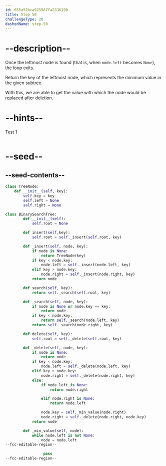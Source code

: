 ```yaml
---
id: 655a52bca925967fa2336190
title: Step 50
challengeType: 20
dashedName: step-50
---
```


# --description--

Once the leftmost node is found (that is, when `node.left` becomes `None`), the loop exits.

Return the key of the leftmost node, which represents the minimum value in the given subtree.

With this, we are able to get the value with which the node would be replaced after deletion.

# --hints--

Test 1

```js

```

# --seed--

## --seed-contents--

```py
class TreeNode:
    def __init__(self, key):
        self.key = key
        self.left = None
        self.right = None

class BinarySearchTree:
        def __init__(self):
            self.root = None

        def insert(self,key):
            self.root = self._insert(self.root, key)

        def _insert(self, node, key):
            if node is None:
                return TreeNode(key)
            if key < node.key:
                node.left = self._insert(node.left, key)
            elif key > node.key:
                node.right = self._insert(node.right, key)
            return node

        def search(self, key):
            return self._search(self.root, key)

        def _search(self, node, key):
            if node is None or node.key == key:
                return node
            if key < node.key:
                return self._search(node.left, key)
            return self._search(node.right, key)

        def delete(self, key):
            self.root = self._delete(self.root, key)

        def _delete(self, node, key):
            if node is None:
                return node
            if key < node.key:
                node.left = self._delete(node.left, key)
            elif key > node.key:
                node.right = self._delete(node.right, key)
            else:
                if node.left is None:
                    return node.right

                elif node.right is None:
                    return node.left

                node.key = self._min_value(node.right)
                node.right = self._delete(node.right, node.key)
            return node

        def _min_value(self, node):
            while node.left is not None:
                node = node.left
--fcc-editable-region--

                 pass
--fcc-editable-region--
```
